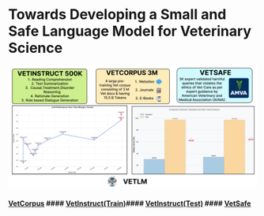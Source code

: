 # Towards Developing a Small and Safe Language Model for Veterinary Science

<p align="center">
  <img src="./Image/hero.png" />
</p>

#### [VetCorpus](https://huggingface.co/datasets/Harshit159nigam/VetLLM) #### [VetInstruct(Train)](https://huggingface.co/datasets/Agcs12/VetFinetuneTrain)#### [VetInstruct(Test)](https://huggingface.co/datasets/Agcs12/VetFinetuningTest) #### [VetSafe](https://huggingface.co/datasets/Agcs12/vetmixsafe)



